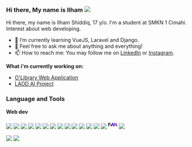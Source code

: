 ### Hi there, My name is Ilham <img src="https://github.com/TheDudeThatCode/TheDudeThatCode/blob/master/Assets/Hi.gif" width="29px">
Hi there, my name is Ilham Shiddiq, 17 y/o. I'm a student at SMKN 1 Cimahi. Interest about web developing.
- 📖 I’m currently learning VueJS, Laravel and Django.
- 💬 Feel free to ask me about anything and everything!
- 📫 How to reach me: You may follow me on [LinkedIn](https://www.linkedin.com/in/ilham-shiddiq-63858a1a7/) or  [Instagram](https://www.instagram.com/ilham_shiddiq373/).

**What i'm currently working on:**
- [O'Library Web Application](https://github.com/IlhamShiddiq/O-Library)
- [LAOD AI Project](https://github.com/IlhamShiddiq/LAOD)

### Language and Tools

**Web dev**

<code><img height="25" src="https://cdn.svgporn.com/logos/html-5.svg"></code>
<code><img height="25" src="https://cdn.svgporn.com/logos/css-3.svg"></code>
<code><img height="25" src="https://cdn.svgporn.com/logos/javascript.svg"></code>
<code><img height="25" src="https://cdn.svgporn.com/logos/sass.svg"></code>
<code><img height="25" src="https://cdn.svgporn.com/logos/php.svg"></code>
<code><img height="25" src="https://cdn.svgporn.com/logos/python.svg"></code>
<code><img height="25" src="https://cdn.svgporn.com/logos/webpack.svg"></code>
<code><img height="25" src="https://cdn.svgporn.com/logos/laravel.svg"></code>
<code><img height="25" src="https://cdn.svgporn.com/logos/codeigniter.svg"></code>
<code><img height="25" src="https://cdn.svgporn.com/logos/django-icon.svg"></code>
<code><img height="25" src="https://cdn.svgporn.com/logos/webpack.svg"></code>
<code><img height="25" src="https://cdn.svgporn.com/logos/bootstrap.svg"></code>
<code><img height="25" src="https://cdn.svgporn.com/logos/materializecss.svg"></code>
<code><img height="25" src="https://cdn.svgporn.com/logos/firebase.svg"></code>
<code><img height="25" src="https://raw.githubusercontent.com/github/explore/80688e429a7d4ef2fca1e82350fe8e3517d3494d/topics/pwa/pwa.png"></code>
<code><img height="25" src="https://cdn.svgporn.com/logos/visual-studio-code.svg"></code>

<p>
<img src="https://github-readme-stats.vercel.app/api?username=ilhamshiddiq&show_icons=true" height=180 />
<img src="https://github-readme-stats.vercel.app/api/top-langs/?username=ilhamshiddiq&layout=compact" height=180 />
</p>

